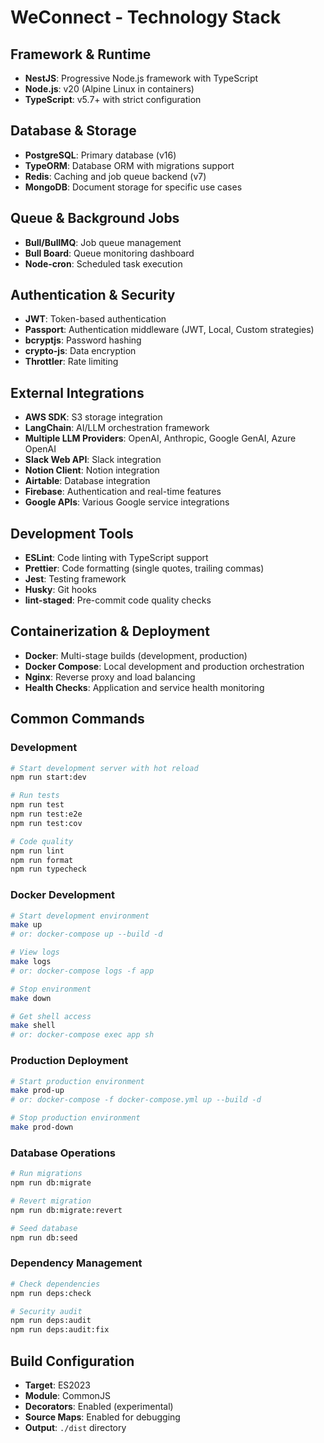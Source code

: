 # WeConnect - Technology Stack

## Framework & Runtime
- **NestJS**: Progressive Node.js framework with TypeScript
- **Node.js**: v20 (Alpine Linux in containers)
- **TypeScript**: v5.7+ with strict configuration

## Database & Storage
- **PostgreSQL**: Primary database (v16)
- **TypeORM**: Database ORM with migrations support
- **Redis**: Caching and job queue backend (v7)
- **MongoDB**: Document storage for specific use cases

## Queue & Background Jobs
- **Bull/BullMQ**: Job queue management
- **Bull Board**: Queue monitoring dashboard
- **Node-cron**: Scheduled task execution

## Authentication & Security
- **JWT**: Token-based authentication
- **Passport**: Authentication middleware (JWT, Local, Custom strategies)
- **bcryptjs**: Password hashing
- **crypto-js**: Data encryption
- **Throttler**: Rate limiting

## External Integrations
- **AWS SDK**: S3 storage integration
- **LangChain**: AI/LLM orchestration framework
- **Multiple LLM Providers**: OpenAI, Anthropic, Google GenAI, Azure OpenAI
- **Slack Web API**: Slack integration
- **Notion Client**: Notion integration
- **Airtable**: Database integration
- **Firebase**: Authentication and real-time features
- **Google APIs**: Various Google service integrations

## Development Tools
- **ESLint**: Code linting with TypeScript support
- **Prettier**: Code formatting (single quotes, trailing commas)
- **Jest**: Testing framework
- **Husky**: Git hooks
- **lint-staged**: Pre-commit code quality checks

## Containerization & Deployment
- **Docker**: Multi-stage builds (development, production)
- **Docker Compose**: Local development and production orchestration
- **Nginx**: Reverse proxy and load balancing
- **Health Checks**: Application and service health monitoring

## Common Commands

### Development
```bash
# Start development server with hot reload
npm run start:dev

# Run tests
npm run test
npm run test:e2e
npm run test:cov

# Code quality
npm run lint
npm run format
npm run typecheck
```

### Docker Development
```bash
# Start development environment
make up
# or: docker-compose up --build -d

# View logs
make logs
# or: docker-compose logs -f app

# Stop environment
make down

# Get shell access
make shell
# or: docker-compose exec app sh
```

### Production Deployment
```bash
# Start production environment
make prod-up
# or: docker-compose -f docker-compose.yml up --build -d

# Stop production environment
make prod-down
```

### Database Operations
```bash
# Run migrations
npm run db:migrate

# Revert migration
npm run db:migrate:revert

# Seed database
npm run db:seed
```

### Dependency Management
```bash
# Check dependencies
npm run deps:check

# Security audit
npm run deps:audit
npm run deps:audit:fix
```

## Build Configuration
- **Target**: ES2023
- **Module**: CommonJS
- **Decorators**: Enabled (experimental)
- **Source Maps**: Enabled for debugging
- **Output**: `./dist` directory